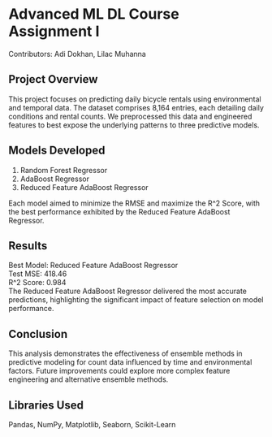 # Advanced ML DL Course Assignment I
Contributors: Adi Dokhan, Lilac Muhanna

## Project Overview
This project focuses on predicting daily bicycle rentals using environmental and temporal data. The dataset comprises 8,164 entries, each detailing daily conditions and rental counts. We preprocessed this data and engineered features to best expose the underlying patterns to three predictive models.

## Models Developed
1. Random Forest Regressor  
2. AdaBoost Regressor  
3. Reduced Feature AdaBoost Regressor

Each model aimed to minimize the RMSE and maximize the R^2 Score, with the best performance exhibited by the Reduced Feature AdaBoost Regressor.

## Results
Best Model: Reduced Feature AdaBoost Regressor  
Test MSE: 418.46  
R^2 Score: 0.984  
The Reduced Feature AdaBoost Regressor delivered the most accurate predictions, highlighting the significant impact of feature selection on model performance.

## Conclusion
This analysis demonstrates the effectiveness of ensemble methods in predictive modeling for count data influenced by time and environmental factors. Future improvements could explore more complex feature engineering and alternative ensemble methods.

## Libraries Used
Pandas, NumPy, Matplotlib, Seaborn, Scikit-Learn
